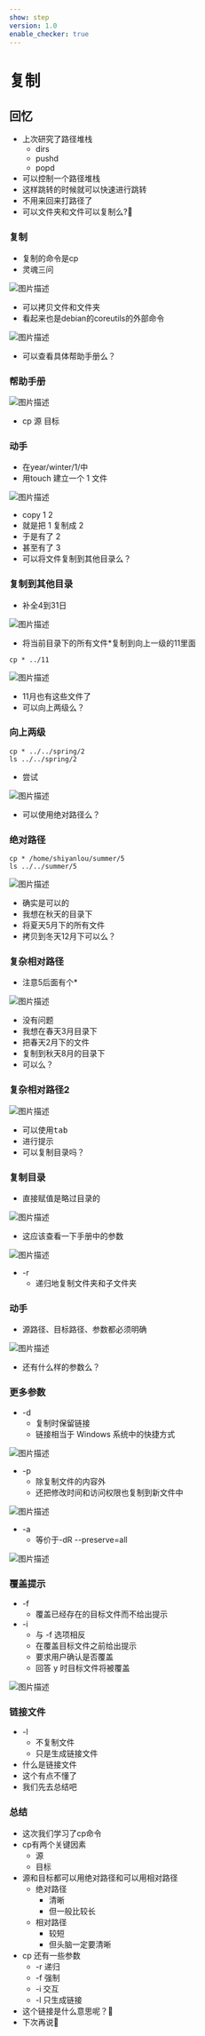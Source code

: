 ```yaml
---
show: step
version: 1.0
enable_checker: true
---
```


# 复制

## 回忆

- 上次研究了路径堆栈
	- dirs
	- pushd
	- popd
- 可以控制一个路径堆栈
- 这样跳转的时候就可以快速进行跳转
- 不用来回来打路径了
- 可以文件夹和文件可以复制么?🤔

### 复制

- 复制的命令是cp
- 灵魂三问

![图片描述](https://doc.shiyanlou.com/courses/uid1190679-20220914-1663123011150)

- 可以拷贝文件和文件夹
- 看起来也是debian的coreutils的外部命令

![图片描述](https://doc.shiyanlou.com/courses/uid1190679-20220914-1663123108733)

- 可以查看具体帮助手册么？

### 帮助手册

![图片描述](https://doc.shiyanlou.com/courses/uid1190679-20220914-1663123138891)

- cp 源 目标

### 动手

- 在year/winter/1/中
- 用touch 建立一个 1 文件

![图片描述](https://doc.shiyanlou.com/courses/uid1190679-20220914-1663123235321)

- copy 1 2
- 就是把 1 复制成 2
- 于是有了 2 
- 甚至有了 3
- 可以将文件复制到其他目录么？

### 复制到其他目录

- 补全4到31日

![图片描述](https://doc.shiyanlou.com/courses/uid1190679-20220914-1663123654589)

- 将当前目录下的所有文件*复制到向上一级的11里面

```
cp * ../11
```

![图片描述](https://doc.shiyanlou.com/courses/uid1190679-20220914-1663123727424)

- 11月也有这些文件了
- 可以向上两级么？

### 向上两级

```
cp * ../../spring/2
ls ../../spring/2
```

- 尝试

![图片描述](https://doc.shiyanlou.com/courses/uid1190679-20220914-1663123850897)

- 可以使用绝对路径么？

### 绝对路径

```
cp * /home/shiyanlou/summer/5
ls ../../summer/5
```

![图片描述](https://doc.shiyanlou.com/courses/uid1190679-20220914-1663123964110)

- 确实是可以的
- 我想在秋天的目录下
- 将夏天5月下的所有文件
- 拷贝到冬天12月下可以么？

### 复杂相对路径

- 注意5后面有个*

![图片描述](https://doc.shiyanlou.com/courses/uid1190679-20220914-1663125607040)

- 没有问题
- 我想在春天3月目录下
- 把春天2月下的文件
- 复制到秋天8月的目录下
- 可以么？

### 复杂相对路径2

![图片描述](https://doc.shiyanlou.com/courses/uid1190679-20220914-1663125930763)

- 可以使用<kbd>tab</kbd>
- 进行提示
- 可以复制目录吗？

### 复制目录

- 直接赋值是略过目录的

![图片描述](https://doc.shiyanlou.com/courses/uid1190679-20220914-1663124167989)

- 这应该查看一下手册中的参数

![图片描述](https://doc.shiyanlou.com/courses/uid1190679-20220914-1663124270756)

- -r
	- 递归地复制文件夹和子文件夹

### 动手

- 源路径、目标路径、参数都必须明确

![图片描述](https://doc.shiyanlou.com/courses/uid1190679-20220914-1663124367305)

- 还有什么样的参数么？

### 更多参数


- -d
	- 复制时保留链接
	- 链接相当于 Windows 系统中的快捷方式

![图片描述](https://doc.shiyanlou.com/courses/uid1190679-20220914-1663124529106)

- -p
	- 除复制文件的内容外
	- 还把修改时间和访问权限也复制到新文件中

![图片描述](https://doc.shiyanlou.com/courses/uid1190679-20220914-1663124597232)

- -a
	- 等价于-dR --preserve=all

![图片描述](https://doc.shiyanlou.com/courses/uid1190679-20220914-1663124645267)

### 覆盖提示

- -f
	- 覆盖已经存在的目标文件而不给出提示
- -i
	- 与 -f 选项相反
	- 在覆盖目标文件之前给出提示
	- 要求用户确认是否覆盖
	- 回答 y 时目标文件将被覆盖

![图片描述](https://doc.shiyanlou.com/courses/uid1190679-20220914-1663124747912)

### 链接文件

- -l
	- 不复制文件
	- 只是生成链接文件
- 什么是链接文件
- 这个有点不懂了
- 我们先去总结吧


### 总结 
- 这次我们学习了cp命令
- cp有两个关键因素
	- 源
	- 目标
- 源和目标都可以用绝对路径和可以用相对路径
	- 绝对路径
		- 清晰
		- 但一般比较长
	- 相对路径
		- 较短
		- 但头脑一定要清晰
- cp 还有一些参数
	- -r 递归
	- -f 强制
	- -i 交互
	- -l 只生成链接
- 这个链接是什么意思呢？🤔
- 下次再说👋
